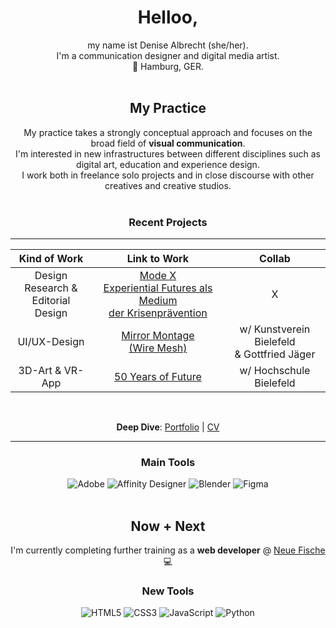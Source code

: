 <div align="center">
  
# Helloo,

my name ist Denise Albrecht (she/her). <br>
I'm a communication designer and digital media artist. <br>
:round_pushpin: Hamburg, GER. <br><br>

## My Practice
My practice takes a strongly conceptual approach and focuses on the broad field of **visual communication**. <br>
I'm interested in new infrastructures between different disciplines such as digital art, education and experience design. <br>
I work both in freelance solo projects and in close discourse with other creatives and creative studios. <br><br>

### Recent Projects 

--- 

| Kind of Work                            | Link to Work                                                                                                   | Collab                                          |
| :-------------------------------------: | :------------------------------------------------------------------------------------------------------------: | :---------------------------------------------: |
| Design Research & <br> Editorial Design | [Mode X <br> Experiential Futures als Medium <br> der Krisenprävention](https://www.denise-albrecht.de/mode-x) | X                                               |
| UI/UX-Design                            | [Mirror Montage <br> (Wire Mesh)](https://www.denise-albrecht.de/mirror-montage-wire-mesh)                     | w/ Kunstverein Bielefeld <br> & Gottfried Jäger |
| 3D-Art & VR-App                         | [50 Years of Future](https://www.denise-albrecht.de/50-years-of-future)                                        | w/ Hochschule Bielefeld                         |
<br>

**Deep Dive**: [Portfolio](https://www.denise-albrecht.de) | [CV](https://www.denise-albrecht.de/about) <br>

---

### Main Tools 
![Adobe](https://img.shields.io/badge/adobe-%23FF0000.svg?style=for-the-badge&logo=adobe&logoColor=white)
![Affinity Designer](https://img.shields.io/badge/affinity%20desginer-%231B72BE.svg?style=for-the-badge&logo=affinity-designer&logoColor=white)
![Blender](https://img.shields.io/badge/blender-%23F5792A.svg?style=for-the-badge&logo=blender&logoColor=white)
![Figma](https://img.shields.io/badge/figma-%23F24E1E.svg?style=for-the-badge&logo=figma&logoColor=white)
<br><br>

## Now + Next
I'm currently completing further training as a **web developer** @ [Neue Fische](https://www.neuefische.de/bootcamp/web-development) 💻 <br>

### New Tools
![HTML5](https://img.shields.io/badge/html5-%23E34F26.svg?style=for-the-badge&logo=html5&logoColor=white)
![CSS3](https://img.shields.io/badge/css3-%231572B6.svg?style=for-the-badge&logo=css3&logoColor=white)
![JavaScript](https://img.shields.io/badge/javascript-%23323330.svg?style=for-the-badge&logo=javascript&logoColor=%23F7DF1E)
![Python](https://img.shields.io/badge/python-3670A0?style=for-the-badge&logo=python&logoColor=ffdd54)
<br><br>

</div>
